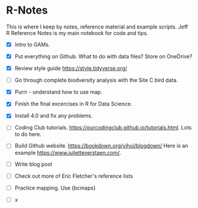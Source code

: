 # R-Notes

This is where I keep by notes, reference material and example scripts. 
Jeff R Reference Notes is my main notebook for code and tips.   

- [x] Intro to GAMs.
- [x] Put everything on Github. What to do with data files? Store on OneDrive?
- [x] Review style guide <https://style.tidyverse.org/>
- [ ] Go through complete biodversity analysis with the Site C bird data.
- [x] Purrr - understand how to use map. 
- [x] Finish the final excercises in R for Data Science.
- [x] Install 4.0 and fix any problems.
- [ ] Coding Club tutorials. <https://ourcodingclub.github.io/tutorials.html>. Lots to do here.
- [ ] Build Github website. https://bookdown.org/yihui/blogdown/ Here is an example <https://www.julietteverstaen.com/>.
- [ ] Write blog post
- [ ] Check out more of Eric Fletcher's reference lists
- [ ] Practice mapping. Use {bcmaps} 
- [ ] x




